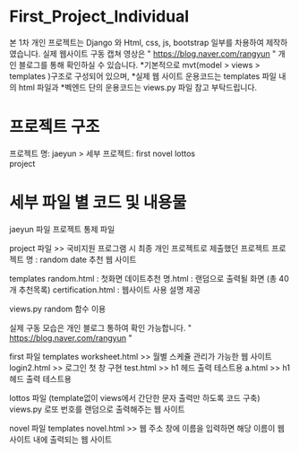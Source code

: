 # First_Project_Individual

본 1차 개인 프로젝트는 Django 와 Html, css, js, bootstrap 일부를 차용하여 제작하였습니다.
실제 웹사이트 구동 캡쳐 영상은 "   https://blog.naver.com/rangyun    " 개인 블로그를 통해 확인하실 수 있습니다.
  *기본적으로 mvt(model > views > templates )구조로 구성되어 있으며, 
  *실제 웹 사이트 운용코드는 templates 파일 내의 html 파일과
  *벡엔드 단의 운용코드는 views.py 파일 참고 부탁드립니다.


# 프로젝트 구조
  프로젝트 명: jaeyun 
    > 세부 프로젝트: 
        first 
        novel 
        lottos  
        project
 
 
# 세부 파일 별 코드 및 내용물 
 
jaeyun 파일
  프로젝트 통제 파일

project 파일 >> 국비지원 프로그램 시 최종 개인 프로젝트로 제출했던 프로젝트
  프로젝트 명 : random date 추천 웹 사이트
  
  templates
    random.html : 첫화면
    데이트추천 명.html : 랜덤으로 출력될 화면 (총 40개 추천목록)
    certification.html : 웹사이트 사용 설명 제공
  
  views.py
    random 함수 이용
   
   실제 구동 모습은 개인 블로그 통하여 확인 가능합니다.
   "   https://blog.naver.com/rangyun    "
   
   

first 파일
  templates
    worksheet.html >> 월별 스케쥴 관리가 가능한 웹 사이트
    login2.html >> 로그인 첫 창 구현
    test.html >> h1 헤드 출력 테스트용 
    a.html >> h1 헤드 출력 테스트용 


lottos 파일 (template없이 views에서 간단한 문자 출력만 하도록 코드 구축)
  views.py
    로또 번호를 랜덤으로 출력해주는 웹 사이트


novel 파일
  templates
    novel.html >> 웹 주소 창에 이름을 입력하면 해당 이름이 웹 사이트 내에 출력되는 웹 사이트
    


